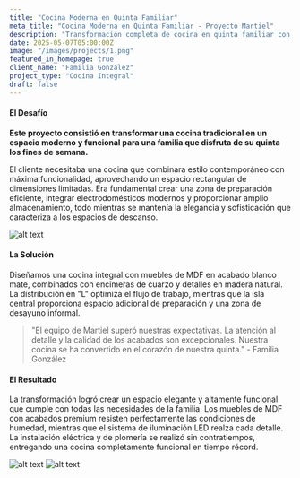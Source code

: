 ```yaml
---
title: "Cocina Moderna en Quinta Familiar"
meta_title: "Cocina Moderna en Quinta Familiar - Proyecto Martiel"
description: "Transformación completa de cocina en quinta familiar con muebles de MDF, acabados premium e instalaciones integrales."
date: 2025-05-07T05:00:00Z
image: "/images/projects/1.png"
featured_in_homepage: true
client_name: "Familia González"
project_type: "Cocina Integral"
draft: false
---
```


#### El Desafío

**Este proyecto consistió en transformar una cocina tradicional en un espacio moderno y funcional para una familia que disfruta de su quinta los fines de semana.**

El cliente necesitaba una cocina que combinara estilo contemporáneo con máxima funcionalidad, aprovechando un espacio rectangular de dimensiones limitadas. Era fundamental crear una zona de preparación eficiente, integrar electrodomésticos modernos y proporcionar amplio almacenamiento, todo mientras se mantenía la elegancia y sofisticación que caracteriza a los espacios de descanso.

![alt text](/images/projects/a.png)

#### La Solución

Diseñamos una cocina integral con muebles de MDF en acabado blanco mate, combinados con encimeras de cuarzo y detalles en madera natural. La distribución en "L" optimiza el flujo de trabajo, mientras que la isla central proporciona espacio adicional de preparación y una zona de desayuno informal.

> "El equipo de Martiel superó nuestras expectativas. La atención al detalle y la calidad de los acabados son excepcionales. Nuestra cocina se ha convertido en el corazón de nuestra quinta." - Familia González

#### El Resultado

La transformación logró crear un espacio elegante y altamente funcional que cumple con todas las necesidades de la familia. Los muebles de MDF con acabados premium resisten perfectamente las condiciones de humedad, mientras que el sistema de iluminación LED realza cada detalle. La instalación eléctrica y de plomería se realizó sin contratiempos, entregando una cocina completamente funcional en tiempo récord.

![alt text](/images/projects/b.png)
![alt text](/images/projects/c.png)
